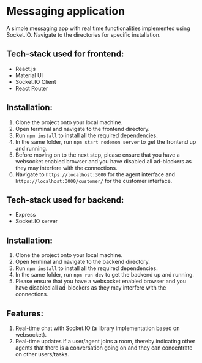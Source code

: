 # Messaging application
A simple messaging app with real time functionalities implemented using Socket.IO. Navigate to the directories for specific installation.

## Tech-stack used for frontend:
- React.js
- Material UI
- Socket.IO Client
- React Router

## Installation:
1. Clone the project onto your local machine.
2. Open terminal and navigate to the frontend directory.
3. Run `npm install` to install all the required dependencies.
4. In the same folder, run `npm start nodemon server` to get the frontend up and running.
5. Before moving on to the next step, please ensure that you have a websocket enabled browser and you have disabled all ad-blockers as they may interfere with the connections.
5. Navigate to `https://localhost:3000` for the agent interface and `https://localhost:3000/customer/` for the customer interface.

## Tech-stack used for backend:
- Express
- Socket.IO server

## Installation:
1. Clone the project onto your local machine.
2. Open terminal and navigate to the backend directory.
3. Run `npm install` to install all the required dependencies.
4. In the same folder, run `npm run dev` to get the backend up and running.
5. Please ensure that you have a websocket enabled browser and you have disabled all ad-blockers as they may interfere with the connections.

## Features:
1. Real-time chat with Socket.IO (a library implementation based on websocket).
2. Real-time updates if a user/agent joins a room, thereby indicating other agents that there is a conversation going on and they can concentrate on other users/tasks.
